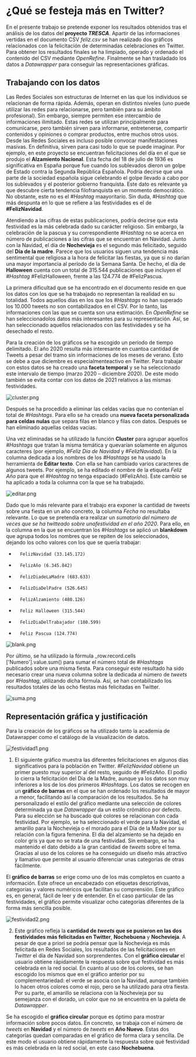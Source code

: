 # ¿Qué se festeja más en Twitter?

En el presente trabajo se pretende exponer los resultados obtenidos tras el análisis de los datos del **proyecto _TRESCA_**. Apartir de las informaciones vertidas en el documento CSV _feliz.csv_ se han realizado dos gráficos relacionados con la felicitación de determinadas celebraciones en Twitter. Para obtener los resultados finales se ha limpiado, operado y ordenado el contenido del CSV mediante _OpenRefine_. Finalmente se han trasladado los datos a _Datawrapper_ para conseguir las representaciones gráficas.  

## Trabajando con los datos

Las Redes Sociales son estructuras de Internet en las que los individuos se relacionan de forma rápida. Además, operan en distintos niveles (uno puede utilizar las redes para relacionarse, pero también para su ámbito profesional). Sin embargo, siempre permiten ese intercambio de informaciones ilimitado. Estas redes se utilizan principalmente para comunicarse, pero también sirven para informarse, entretenerse, compartir contenidos y opiniones o comprar productos, entre muchos otros usos. Desde las Redes Sociales es incluso posible convocar manifestaciones masivas. En definitiva, sirven para casi todo lo que se puede imaginar. Por ejemplo, en este proyecto se encuentran felicitaciones del día en el que se produjo el **Alzamiento Nacional**. Esta fecha del 18 de julio de 1936 es significativa en España porque fue cuando los sublevados dieron un golpe de Estado contra la Segunda República Española. Podría decirse que una parte de la sociedad española sigue celebrando el golpe llevado a cabo por los sublevados y el posterior gobierno franquista. Este dato es relevante ya que descubre cierta tendencia filofranquista en un momento democrático. No obstante, este no es el _#Hashtag_ maayoritario. Sin duda, _#Hashtag_ que más despunta en lo que se refiere a las festividades es el de **#FelizNavidad**. 

Atendiendo a las cifras de estas publicaciones, podría decirse que esta festividad es la más celebrada dado su carácter religioso. Sin embargo, la celebración de la pascua y su correspondiente _#Hashtag_ no se acerca en número de publicaciones a las cifras que se encuentran en Navidad. Junto con la Navidad, el día de **Nochevieja** es el segundo más felicitado, seguido del **Día de la madre**. Parece que los usuarios siguen una tendencia más sentimental que religiosa a la hora de felicitar las fiestas, ya que si no darían una mayor importancia al período de la Semana Santa. De hecho, el día de **Halloween** cuenta con un total de 315.544 publicaciones que incluyen el _#Hashtag_ #FelizHalloween, frente a las 124.774 de #FelizPascua. 

La primera dificultad que se ha encontrado en el documento reside en que los datos con los que se ha trabajado no representan la realidad en su totalidad. Todos aquellos días en los que los _#Hashtags_ no han superado los 10.000 tweets no son contabilizados en el CSV. Por lo tanto, las informaciones con las que se cuenta son una estimación. En _OpenRefine_ se han seleccionadolos datos más interesantes para su representación. Así, se han seleccionado aquellos relacionados con las festividades y se ha desechado el resto. 

Para la creación de los gráficos se ha escogido un período de tiempo delimitado. El año 2020 resulta más interesante en cuantoa cantidad de Tweets a pesar del tramo sin informaciones de los meses de verano. Esto se debe a que diciembre es especialmenteactivo en Twitter. Para trabajar con estos datos se ha creado una **faceta temporal** y se ha seleccionado este intervalo de tiempo (marzo 2020 – diciembre 2020). De este modo también se evita contar con los datos de 2021 relativos a las mismas festividades.  

![cluster.png](/img/cluster.png)

Después se ha procedido a eliminar las celdas vacías que no contenían el total de _#Hashtags_. Para ello se ha creado una **nueva faceta personalizada para celdas nulas** que separa filas en blanco y filas con datos. Después se han eliminado aquellas celdas vacías.  

Una vez eliminadas se ha utilizado la función **Cluster** para agrupar aquellos _#Hashtags_ que tratan la misma temática y quevarían solamente en algunos caracteres (por ejemplo, _#Feliz Dia de Navidad_ y _#FelizNavidad_). En la columna dedicada a los nombres de los _#Hashtags_ se ha usado la herramienta de **Editar texto**. Con ella se han cambiado varios caracteres de algunos tweets. Por ejemplo, se ha editado el nombre de la etiqueta _Feliz Año_ para que el _#Hashtag_ no tenga espaciado (#FelizAño). Este cambio se ha aplicado a toda la columna con la que se ha trabajado. 

![editar.png](/img/editar.png)

Dado que lo más relevante para el trabajo era exponer la cantidad de tweets sobre una fiesta en un año concreto, la columna _Fecha_ no resultaba relevante. Lo que se pretendía era realizar un _sumatorio del número de veces que se ha twitteado sobre unafestividad en el año 2020_. Para ello, en la columna en la que se encuentran los _#Hashtags_ se aplicó un **blankdown** que agrupa todos los nombres que se repiten de los seleccionados, dejando los ocho valores con los que se quería trabajar:

-       FelizNavidad (33.145.172)
-       FelizAño (6.345.842)
-       FelizDiadeLaMadre (683.633)
-       FelizDiaDelPadre (526.645)
-       FelizAlzamiento (480.126)
-       Feliz Halloween (315.544)
-       FelizDiaDelTrabajador (180.599)
-       Feliz Pascua (124.774)

![blank.png](/img/blank.png)

Por último, se ha utilizado la fórmula _row.record.cells ['Numero'].value.sum() para sumar el número total de _#Hashtags_ publicados sobre una misma fiesta. Para conseguir este resultado ha sido necesario crear una nueva columna sobre la dedicada al número de _tweets_ por _#Hashtag_, utilizando dicha fórmula. Así, se han contabilizado los resultados totales de las ocho fiestas más felicitadas en Twitter.

![suma.png](/img/suma.png)

## Representación gráfica y justificación 

Para la creación de los gráficos se ha utilizado tanto la academia de Datawrapper como el catálogo de la visualización de datos. 

![festividad1.png](/img/festividad1.png)

1. El siguiente gráfico muestra las diferentes felicitaciones en algunos días significativos para la población en Twitter. _#FelizNavidad_ obtiene un primer puesto muy superior al del resto, seguido de #FelizAño. El podio lo cierra la felicitación del Día de la Madre, aunque ya los datos son muy inferiores a los de los dos primeros _#Hashtags_. 
Los datos se recogen en un **gráfico de barras** en el que se han ordenado los resultados de mayor a menor, facilitando así la comparación de los resultados. Se ha personalizado el estilo del gráfico mediante una selección de colores determinada ya que _Datawrapper_ da un estilo crómático por defecto. Para su elección se ha buscado qué colores se relacionan con cada festividad. Por ejemplo, se ha seleccionado el verde para la Navidad, el amarillo para la Nochevieja o el morado para el Día de la Madre por su relación con la figura femenina. El día del alzamiento se ha dejado en color gris ya que no se trata de una festividad. Sin embargo, se ha mantenido el dato debido a la gran cantidad de _tweets_ sobre el tema. Gracias al uso de los colores se ha conseguido un diseño más atractivo y llamativo que permite al usuario diferenciar unas categorías de otras fácilmente. 

El **gráfico de barras** se erige como uno de los más completos en cuanto a información. Este ofrece un encabezado con etiquetas descriptivas, categorías y valores numéricos que facilitan su comprensión. Este gráfico es, en general, fácil de leer y de entender. En el caso particular de las festividades, el gráfico permite visualizar ocho categorías diferentes de la forma más sencilla posible.
 
![festividad2.png](/img/festividad2.png)

2. Este gráfico refleja la **cantidad de _tweets_ que se pusieron en las dos festividades más felicitadas en Twitter**, **Nochebuena** y **Nochevieja**. A pesar de que a priori se podría pensar que la Nochevieja es más felicitada en Redes Sociales, los resultados de las felicitaciones en _Twitter_ el día de Navidad son sorprendentes. Con el **gráfico circular** el usuario obtiene rápidamente la respuesta sobre qué festividad es más celebrada en la red social. En cuanto al uso de los colores, se han escogido los mismos que en el gráfico anterior por su complementariedad: el verde se asocia con la Navidad, aunque también lo hacen otros colores como el rojo, pero se ha utilizado para otra fiesta. Por su parte, el amarillo se relaciona con la Nochevieja por su semejanza con el dorado, un color que no se encuentra en la paleta de _Datawrapper_.  

Se ha escogido el **gráfico circular** porque es óptimo para mostrar información sobre pocos datos. En concreto, se trabaja con el número de _tweets_ en **Navidad** y el número de _tweets_ en **Año Nuevo**. Estas dos categorías quedan comparadas en el gráfico de forma clara y sencilla. De este modo el usuario obtiene rápidamente la respuesta sobre qué festividad es más celebrada en la red social, en este caso **Nochebuena**.   
